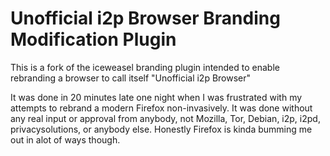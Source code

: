 # Unofficial i2p Browser Branding Modification Plugin

This is a fork of the iceweasel branding plugin intended to enable rebranding
a browser to call itself "Unofficial i2p Browser"

It was done in 20 minutes late one night when I was frustrated with my attempts
to rebrand a modern Firefox non-invasively. It was done without any real input
or approval from anybody, not Mozilla, Tor, Debian, i2p, i2pd, privacysolutions,
or anybody else. Honestly Firefox is kinda bumming me out in alot of ways
though.
